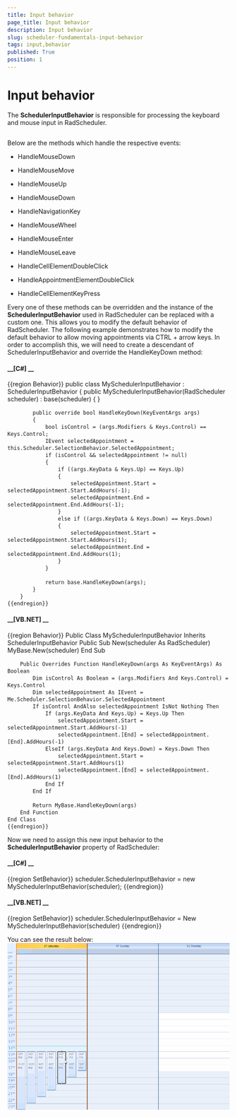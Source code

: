 ```yaml
---
title: Input behavior
page_title: Input behavior
description: Input behavior
slug: scheduler-fundamentals-input-behavior
tags: input,behavior
published: True
position: 1
---
```


# Input behavior



The __SchedulerInputBehavior__ is responsible for processing the keyboard and mouse input in RadScheduler. 

## 

Below are the methods which handle the respective events:

* HandleMouseDown

* HandleMouseMove

* HandleMouseUp

* HandleMouseDown

* HandleNavigationKey

* HandleMouseWheel

* HandleMouseEnter

* HandleMouseLeave

* HandleCellElementDoubleClick

* HandleAppointmentElementDoubleClick

* HandleCellElementKeyPress

Every one of these methods can be overridden and the instance of the __SchedulerInputBehavior__ used 
          in RadScheduler can be replaced with a custom one. This allows you to modify the default behavior 
          of RadScheduler. The following example demonstrates how to modify 
          the default behavior to allow moving appointments via CTRL + arrow keys. 
          In order to accomplish this, we will need to create a descendant of SchedulerInputBehavior and override the HandleKeyDown method:
        

#### __[C#] __

{{region Behavior}}
	    public class MySchedulerInputBehavior : SchedulerInputBehavior
	    {
	        public MySchedulerInputBehavior(RadScheduler scheduler)
	            : base(scheduler)
	        {
	        }
	
	        public override bool HandleKeyDown(KeyEventArgs args)
	        {
	            bool isControl = (args.Modifiers & Keys.Control) == Keys.Control;
	            IEvent selectedAppointment = this.Scheduler.SelectionBehavior.SelectedAppointment;
	            if (isControl && selectedAppointment != null)
	            {
	                if ((args.KeyData & Keys.Up) == Keys.Up)
	                {
	                    selectedAppointment.Start = selectedAppointment.Start.AddHours(-1);
	                    selectedAppointment.End = selectedAppointment.End.AddHours(-1);
	                }
	                else if ((args.KeyData & Keys.Down) == Keys.Down)
	                {
	                    selectedAppointment.Start = selectedAppointment.Start.AddHours(1);
	                    selectedAppointment.End = selectedAppointment.End.AddHours(1);
	                }
	            }
	
	            return base.HandleKeyDown(args);
	        }
	    }
	{{endregion}}



#### __[VB.NET] __

{{region Behavior}}
	Public Class MySchedulerInputBehavior
	    Inherits SchedulerInputBehavior
	    Public Sub New(scheduler As RadScheduler)
	        MyBase.New(scheduler)
	    End Sub
	
	    Public Overrides Function HandleKeyDown(args As KeyEventArgs) As Boolean
	        Dim isControl As Boolean = (args.Modifiers And Keys.Control) = Keys.Control
	        Dim selectedAppointment As IEvent = Me.Scheduler.SelectionBehavior.SelectedAppointment
	        If isControl AndAlso selectedAppointment IsNot Nothing Then
	            If (args.KeyData And Keys.Up) = Keys.Up Then
	                selectedAppointment.Start = selectedAppointment.Start.AddHours(-1)
	                selectedAppointment.[End] = selectedAppointment.[End].AddHours(-1)
	            ElseIf (args.KeyData And Keys.Down) = Keys.Down Then
	                selectedAppointment.Start = selectedAppointment.Start.AddHours(1)
	                selectedAppointment.[End] = selectedAppointment.[End].AddHours(1)
	            End If
	        End If
	
	        Return MyBase.HandleKeyDown(args)
	    End Function
	End Class
	{{endregion}}



Now we need to assign this new input behavior to the __SchedulerInputBehavior__ property of RadScheduler:
        

#### __[C#] __

{{region SetBehavior}}
	            scheduler.SchedulerInputBehavior = new MySchedulerInputBehavior(scheduler);
	{{endregion}}



#### __[VB.NET] __

{{region SetBehavior}}
	        scheduler.SchedulerInputBehavior = New MySchedulerInputBehavior(scheduler)
	{{endregion}}



You can see the result below:
        ![scheduler-fundamentals-input-behavior 001](images/scheduler-fundamentals-input-behavior001.gif)

